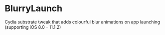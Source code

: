 # BlurryLaunch
Cydia substrate tweak that adds colourful blur animations on app launching (supporting iOS 8.0 - 11.1.2)
